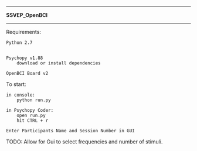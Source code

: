 *****************
**SSVEP_OpenBCI**
*****************


Requirements:

	Python 2.7


	Psychopy v1.88
		download or install dependencies

	OpenBCI Board v2


To start:

	in console:
		python run.py

	in Psychopy Coder:
		open run.py
		hit CTRL + r

	Enter Participants Name and Session Number in GUI

TODO:
	Allow for Gui to select frequencies and number of stimuli.



